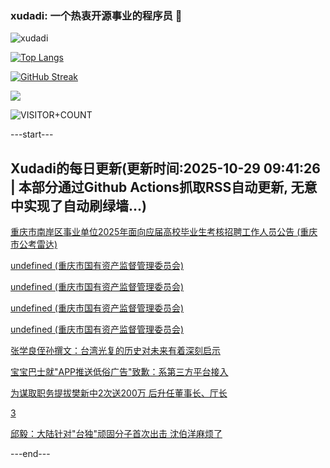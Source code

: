 ### xudadi: 一个热衷开源事业的程序员 👋

![xudadi](https://github-readme-stats-git-masterorgs-github-readme-stats-team.vercel.app/api?username=xudadi)

[![Top Langs](https://github-readme-stats.vercel.app/api/top-langs/?username=xudadi)](https://github.com/anuraghazra/github-readme-stats)

[![GitHub Streak](https://streak-stats.demolab.com?user=xudadi&locale=zh_Hans)](https://git.io/streak-stats)

![](https://raw.githubusercontent.com/xudadi/xudadi/main/assets/github-contribution-grid-snake.svg)

![VISITOR+COUNT](https://komarev.com/ghpvc/?username=xudadi&label=VISITOR+COUNT)


---start---

## Xudadi的每日更新(更新时间:2025-10-29 09:41:26 | 本部分通过Github Actions抓取RSS自动更新, 无意中实现了自动刷绿墙...)

[重庆市南岸区事业单位2025年面向应届高校毕业生考核招聘工作人员公告 (重庆市公考雷达)](https://www.gongkaoleida.com/article/2667143)

[undefined (重庆市国有资产监督管理委员会)](https://dadilab.github.io/feeds/all.xml)

[undefined (重庆市国有资产监督管理委员会)](https://dadilab.github.io/feeds/all.xml)

[undefined (重庆市国有资产监督管理委员会)](https://dadilab.github.io/feeds/all.xml)

[undefined (重庆市国有资产监督管理委员会)](https://dadilab.github.io/feeds/all.xml)

[张学良侄孙撰文：台湾光复的历史对未来有着深刻启示](https://m.163.com/news/article/KD1BNR5D0530M570.html)

[宝宝巴士就"APP推送低俗广告"致歉：系第三方平台接入](https://m.163.com/news/article/KD189GP40514R9P4.html)

[为谋取职务提拔樊新中2次送200万 后升任董事长、厅长](https://m.163.com/news/article/KD074L2R0530M570.html)

[3](https://m.163.com/touch/news/sub/domestic)

[邱毅：大陆针对"台独"顽固分子首次出击 沈伯洋麻烦了](https://m.163.com/news/article/KD16JP1N0514R9OJ.html)

---end---
